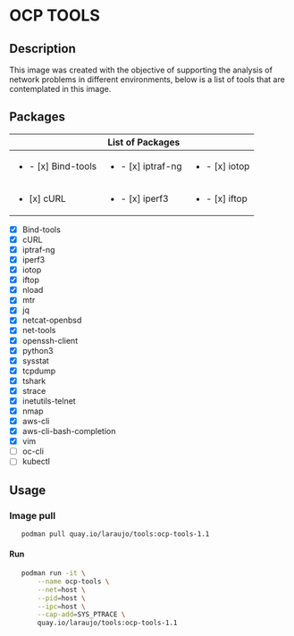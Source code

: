 # **OCP TOOLS**

## Description

This image was created with the objective of supporting the analysis of network problems in different environments, below is a list of tools that are contemplated in this image.

## Packages

||  List of Packages                              || 
|----------------|---------------|---------------|
| <ul><li>- [x] Bind-tools</li> | <ul><li>- [x] iptraf-ng</li> | <ul><li>- [x] iotop</li> |
| <ul><li>[x] cURL</li> | <ul><li>- [x] iperf3</li> |  <ul><li>- [x] iftop</li> |
   

- [x] Bind-tools
- [x] cURL
- [x] iptraf-ng
- [x] iperf3
- [x] iotop
- [x] iftop
- [x] nload
- [x] mtr
- [x] jq
- [x] netcat-openbsd
- [x] net-tools
- [x] openssh-client
- [x] python3
- [x] sysstat
- [x] tcpdump
- [x] tshark
- [x] strace
- [x] inetutils-telnet
- [x] nmap
- [x] aws-cli
- [x] aws-cli-bash-completion
- [x] vim
- [ ] oc-cli
- [ ] kubectl

## Usage

### Image pull

```bash
   podman pull quay.io/laraujo/tools:ocp-tools-1.1
```

#### Run
```bash
   podman run -it \
       --name ocp-tools \
       --net=host \
       --pid=host \
       --ipc=host \
       --cap-add=SYS_PTRACE \
       quay.io/laraujo/tools:ocp-tools-1.1
```

